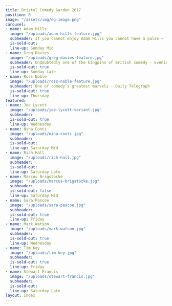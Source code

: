 ```yaml
---
title: Bristol Comedy Garden 2017
position: 0
image: "/assets/img/og-image.png"
carousel:
- name: Adam Hills
  image: "/uploads/adam-hills-feature.jpg"
  subheader: If you cannot enjoy Adam Hills you cannot have a pulse — The Scotsman
  is-sold-out: 
  line-up: Sunday Mid
- name: Greg Davies
  image: "/uploads/greg-davies-feature.jpg"
  subheader: Undoubtedly one of the kingpins of British comedy - Evening Standard
  is-sold-out: true
  line-up: Sunday Late
- name: Ross Noble
  image: "/uploads/ross-noble-feature.jpg"
  subheader: One of comedy’s greatest marvels - Daily Telegraph
  is-sold-out: true
  line-up: Thursday
featured:
- name: Joe Lycett
  image: "/uploads/joe-lycett-variant.jpg"
  subheader: 
  is-sold-out: true
  line-up: Wednesday
- name: Nina Conti
  image: "/uploads/nina-conti.jpg"
  subheader: 
  is-sold-out: 
  line-up: Saturday Mid
- name: Rich Hall
  image: "/uploads/rich-hall.jpg"
  subheader: 
  is-sold-out: 
  line-up: Saturday Late
- name: Marcus Brigstocke
  image: "/uploads/marcus-brigstocke.jpg"
  subheader: 
  is-sold-out: false
  line-up: Saturday Mid
- name: Sara Pascoe
  image: "/uploads/sara-pascoe.jpg"
  subheader: 
  is-sold-out: true
  line-up: Friday
- name: Mark Watson
  image: "/uploads/mark-watson.jpg"
  subheader: 
  is-sold-out: true
  line-up: Wednesday
- name: Tim Key
  image: "/uploads/tim-key.jpg"
  subheader: 
  is-sold-out: true
  line-up: Friday
- name: Stewart Francis
  image: "/uploads/stewart-francis.jpg"
  subheader: 
  is-sold-out: 
  line-up: Saturday Late
layout: index
---
```


